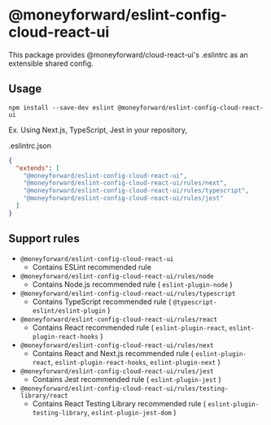 # @moneyforward/eslint-config-cloud-react-ui

This package provides @moneyforward/cloud-react-ui's .eslintrc as an extensible shared config.

## Usage

`npm install --save-dev eslint @moneyforward/eslint-config-cloud-react-ui`

Ex. Using Next.js, TypeScript, Jest in your repository,

.eslintrc.json

```json
{
  "extends": [
    "@moneyforward/eslint-config-cloud-react-ui",
    "@moneyforward/eslint-config-cloud-react-ui/rules/next",
    "@moneyforward/eslint-config-cloud-react-ui/rules/typescript",
    "@moneyforward/eslint-config-cloud-react-ui/rules/jest"
  ]
}
```

## Support rules

- `@moneyforward/eslint-config-cloud-react-ui`
  - Contains ESLint recommended rule
- `@moneyforward/eslint-config-cloud-react-ui/rules/node`
  - Contains Node.js recommended rule ( `eslint-plugin-node` )
- `@moneyforward/eslint-config-cloud-react-ui/rules/typescript`
  - Contains TypeScript recommended rule ( `@typescript-eslint/eslint-plugin` )
- `@moneyforward/eslint-config-cloud-react-ui/rules/react`
  - Contains React recommended rule ( `eslint-plugin-react`, `eslint-plugin-react-hooks` )
- `@moneyforward/eslint-config-cloud-react-ui/rules/next`
  - Contains React and Next.js recommended rule ( `eslint-plugin-react`, `eslint-plugin-react-hooks`, `eslint-plugin-next` )
- `@moneyforward/eslint-config-cloud-react-ui/rules/jest`
  - Contains Jest recommended rule ( `eslint-plugin-jest` )
- `@moneyforward/eslint-config-cloud-react-ui/rules/testing-library/react`
  - Contains React Testing Library recommended rule ( `eslint-plugin-testing-library`, `eslint-plugin-jest-dom` )
